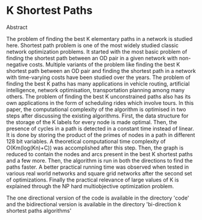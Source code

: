 # K Shortest Paths

Abstract

The problem of finding the best K elementary paths in a network is studied here. Shortest path
problem is one of the most widely studied classic network optimization problems. It started with
the most basic problem of finding the shortest path between an OD pair in a given network with
non-negative costs. Multiple variants of the problem like finding the best K shortest path
between an OD pair and finding the shortest path in a network with time-varying costs have been
studied over the years. The problem of finding the best K paths has many applications in vehicle
routing, artificial intelligence, network optimisation, transportation planning among many others.
The problem of finding the best K unconstrained paths also has its own applications in the form
of scheduling rides which involve tours. In this paper, the computational complexity of the
algorithm is optimised in two steps after discussing the existing algorithms. First, the data
structure for the storage of the K labels for every node is made optimal. Then, the presence of
cycles in a path is detected in a constant time instead of linear. It is done by storing the product
of the primes of nodes in a path in different 128 bit variables. A theoretical computational time
complexity of O(Km(log(Kn)+C)) was accomplished after this step. Then, the graph is reduced
to contain the nodes and arcs present in the best K shortest paths and a few more. Then, the
algorithm is run in both the directions to find the paths faster. A better practical running time was
observed when tested in various real world networks and square grid networks after the second
set of optimizations. Finally the practical relevance of large values of K is explained through the
NP hard multiobjective optimization problem.

The one directional version of the code is available in the directory 'code' and the bidirectional version is available in the directory 'bi-direction k shortest paths algorithms'
